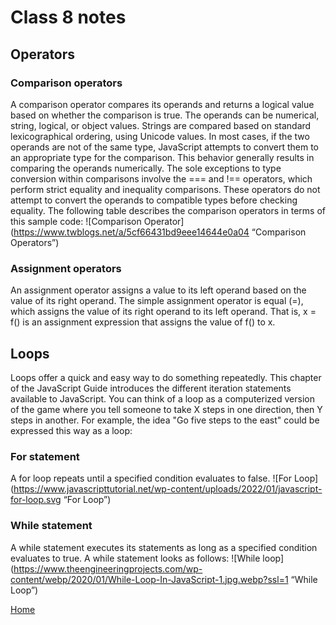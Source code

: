# Class 8 notes

## Operators

### Comparison operators

A comparison operator compares its operands and returns a logical value based on whether the comparison is true. The operands can be numerical, string, logical, or object values. Strings are compared based on standard lexicographical ordering, using Unicode values. In most cases, if the two operands are not of the same type, JavaScript attempts to convert them to an appropriate type for the comparison. This behavior generally results in comparing the operands numerically. The sole exceptions to type conversion within comparisons involve the === and !== operators, which perform strict equality and inequality comparisons. These operators do not attempt to convert the operands to compatible types before checking equality. The following table describes the comparison operators in terms of this sample code:
![Comparison Operator](https://www.twblogs.net/a/5cf66431bd9eee14644e0a04 “Comparison Operators”)

### Assignment operators

An assignment operator assigns a value to its left operand based on the value of its right operand. The simple assignment operator is equal (=), which assigns the value of its right operand to its left operand. That is, x = f() is an assignment expression that assigns the value of f() to x.

## Loops

Loops offer a quick and easy way to do something repeatedly. This chapter of the JavaScript Guide introduces the different iteration statements available to JavaScript.
You can think of a loop as a computerized version of the game where you tell someone to take X steps in one direction, then Y steps in another. For example, the idea "Go five steps to the east" could be expressed this way as a loop:

### For statement

A for loop repeats until a specified condition evaluates to false.
![For Loop](https://www.javascripttutorial.net/wp-content/uploads/2022/01/javascript-for-loop.svg “For Loop”)

### While statement

A while statement executes its statements as long as a specified condition evaluates to true. A while statement looks as follows:
![While loop](https://www.theengineeringprojects.com/wp-content/webp/2020/01/While-Loop-In-JavaScript-1.jpg.webp?ssl=1 “While Loop”)

[Home](README.md)
